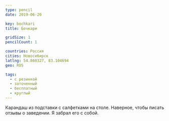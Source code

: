 ```yaml
---
type: pencil
date: 2019-06-20

key: bochkari
title: Бочкари

gridSize: 1
pencilCount: 1

countries: Россия
cities: Новосибирск
latlng: 54.860327, 83.104694
geo: RUS

tags:
  - с резинкой
  - заточенный
  - бесплатный
  - круглый
---
```


Карандаш из подставки с салфетками на столе. Наверное, чтобы писать отзывы о заведении. Я забрал его с собой.
